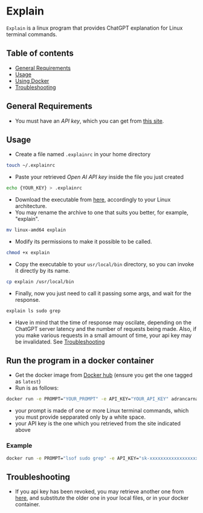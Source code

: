 # Explain

`Explain` is a linux program that provides ChatGPT explanation for Linux terminal commands.

## Table of contents

- [General Requirements](#general-requirements)
- [Usage](#usage)
- [Using Docker](#run-the-program-in-a-docker-container)
- [Troubleshooting](#troubleshooting)


## General Requirements
- You must have an _API key_, which you can get from [this site](https://platform.openai.com/account/api-keys).


## Usage
- Create a file named `.explainrc` in your home directory

```bash
touch ~/.explainrc
```

- Paste your retrieved _Open AI API key_ inside the file you just created

```bash
echo {YOUR_KEY} > .explainrc
```

- Download the executable from [here](https://github.com/crnvl96/explain/releases/tag/1.0.0), accordingly to your Linux architecture.
- You may rename the archive to one that suits you better, for example, "explain".

```bash
mv linux-amd64 explain
```

- Modify its permissions to make it possible to be called.

```bash
chmod +x explain
```

- Copy the executable to your `usr/local/bin` directory, so you can invoke it directly by its name.

```bash
cp explain /usr/local/bin
```

- Finally, now you just need to call it passing some args, and wait for the response.


```bash
explain ls sudo grep
```

- Have in mind that the time of response may oscilate, depending on the ChatGPT server latency and the number of requests being made. Also, if you make various requests in a small amount of time, your api key may be invalidated. See [Troubleshooting](#troubleshooting)

## Run the program in a docker container 
- Get the docker image from [Docker hub](https://hub.docker.com/r/adrancarnavale/explain) (ensure you get the one tagged as `latest`)
- Run is as follows:

```bash
docker run -e PROMPT="YOUR_PROMPT" -e API_KEY="YOUR_API_KEY" adrancarnavale/explain:latest
```

- your prompt is made of one or more Linux terminal commands, which you must provide sepparated only by a white space.
- your API key is the one which you retrieved from the site indicated above

### Example

```bash
docker run -e PROMPT="lsof sudo grep" -e API_KEY="sk-xxxxxxxxxxxxxxxxxxxxxxxxxxxxxx" adrancarnavale/explain:latest
```

## Troubleshooting

- If you api key has been revoked, you may retrieve another one from [here](https://platform.openai.com/account/api-keys), and substitute the older one in your local files, or in your docker container.

